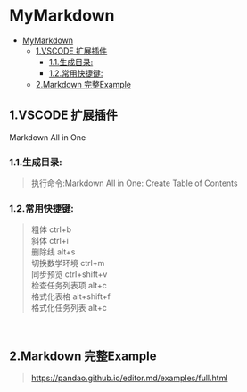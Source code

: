 # MyMarkdown
- [MyMarkdown](#mymarkdown)
  - [1.VSCODE 扩展插件](#1vscode-扩展插件)
    - [1.1.生成目录:](#11生成目录)
    - [1.2.常用快捷键:](#12常用快捷键)
  - [2.Markdown 完整Example](#2markdown-完整example)

## 1.VSCODE 扩展插件
Markdown All in One
### 1.1.生成目录: 
> 执行命令:Markdown All in One: Create Table of Contents
### 1.2.常用快捷键:
> 粗体 ctrl+b <br/>
> 斜体 ctrl+i <br/>
> 删除线 alt+s <br/>
> 切换数学环境 ctrl+m <br/>
> 同步预览 ctrl+shift+v <br/>
> 检查任务列表项 alt+c <br/>
> 格式化表格 alt+shift+f <br/>
> 格式化任务列表 alt+c <br/>

<br/>

## 2.Markdown 完整Example
>https://pandao.github.io/editor.md/examples/full.html
